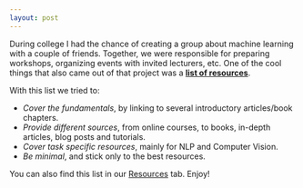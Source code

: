 ```yaml
---
layout: post
---
```


During college I had the chance of creating a group about machine learning with a couple of friends. Together, we were responsible for preparing workshops, organizing events with invited lecturers, etc. One of the cool things that also came out of that project was a [**list of resources**](https://github.com/MachineLearningAcademy/Resources).

With this list we tried to:
- _Cover the fundamentals_, by linking to several introductory articles/book chapters.
- _Provide different sources_, from online courses, to books, in-depth articles, blog posts and tutorials.
- _Cover task specific resources_, mainly for NLP and Computer Vision.
- _Be minimal_, and stick only to the best resources.

You can also find this list in our [Resources](/resources/) tab. Enjoy!